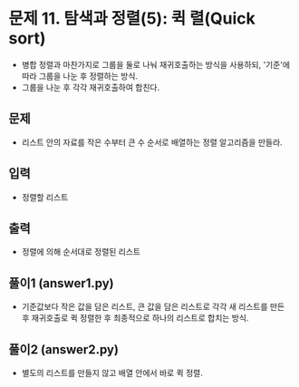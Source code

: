 # 문제 11. 탐색과 정렬(5): 퀵 렬(Quick sort)
  - 병합 정렬과 마찬가지로 그룹을 둘로 나눠 재귀호출하는 방식을 사용하되, '기준'에 따라 그룹을 나눈 후 정렬하는 방식.
  - 그룹을 나눈 후 각각 재귀호출하여 합친다.

## 문제
- 리스트 안의 자료를 작은 수부터 큰 수 순서로 배열하는 정렬 알고리즘을 만들라.

## 입력
- 정렬할 리스트

## 출력
- 정렬에 의해 순서대로 정렬된 리스트

## 풀이1 (answer1.py)
- 기준값보다 작은 값을 담은 리스트, 큰 값을 담은 리스트로 각각 새 리스트를 만든 후 재귀호출로 퀵 정렬한 후 최종적으로 하나의 리스트로 합치는 방식.

## 풀이2 (answer2.py)
- 별도의 리스트를 만들지 않고 배열 안에서 바로 퀵 정렬.